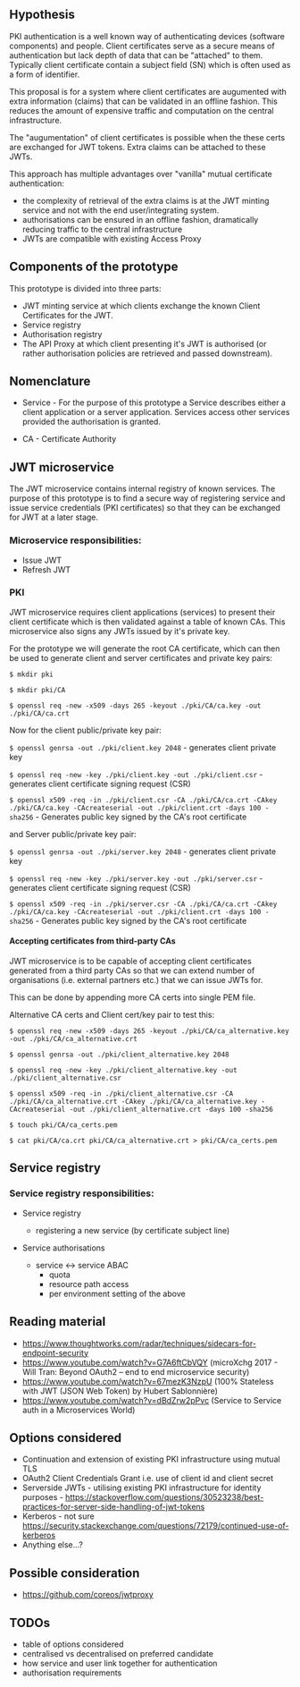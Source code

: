## Hypothesis

PKI authentication is a well known way of authenticating devices (software
components) and people. Client certificates serve as a secure means of authentication
but lack depth of data that can be "attached" to them. Typically client certificate
contain a subject field (SN) which is often used as a form of identifier.

This proposal is for a system where client certificates are augumented with extra
information (claims) that can be validated in an offline fashion. This reduces the
amount of expensive traffic and computation on the central infrastructure.

The "augumentation" of client certificates is possible when the these certs are
exchanged for JWT tokens. Extra claims can be attached to these JWTs.

This approach has multiple advantages over "vanilla" mutual certificate authentication:
- the complexity of retrieval of the extra claims is at the JWT minting service
  and not with the end user/integrating system.
- authorisations can be ensured in an offline fashion, dramatically reducing traffic
  to the central infrastructure
- JWTs are compatible with existing Access Proxy

## Components of the prototype

This prototype is divided into three parts:
- JWT minting service at which clients exchange the known Client Certificates
for the JWT.
- Service registry
- Authorisation registry
- The API Proxy at which client presenting it's JWT is authorised (or rather authorisation policies are retrieved and passed downstream).

## Nomenclature

- Service - For the purpose of this prototype a Service describes either a client application or a server application. Services access other services provided the authorisation is granted. 

- CA - Certificate Authority

## JWT microservice

The JWT microservice contains internal registry of known services.
The purpose of this prototype is to find a secure way of registering service and
issue service credentials (PKI certificates) so that they can be exchanged for
JWT at a later stage.

### Microservice responsibilities:
- Issue JWT
- Refresh JWT

### PKI 

JWT microservice requires client applications (services) to present their client certificate which is then validated against a table of known CAs. This microservice also signs any JWTs issued by it's private key. 

For the prototype we will generate the root CA certificate, which can then be used to generate client and server certificates and private key pairs:

`$ mkdir pki`

`$ mkdir pki/CA`

`$ openssl req -new -x509 -days 265 -keyout ./pki/CA/ca.key -out ./pki/CA/ca.crt`

Now for the client public/private key pair: 

`$ openssl genrsa -out ./pki/client.key 2048` - generates client private key

`$ openssl req -new -key ./pki/client.key -out ./pki/client.csr` - generates client certificate signing request (CSR)

`$ openssl x509 -req -in ./pki/client.csr -CA ./pki/CA/ca.crt -CAkey ./pki/CA/ca.key -CAcreateserial -out ./pki/client.crt -days 100 -sha256` - Generates public key signed by the CA's root certificate

and Server public/private key pair: 

`$ openssl genrsa -out ./pki/server.key 2048` - generates client private key

`$ openssl req -new -key ./pki/server.key -out ./pki/server.csr` - generates client certificate signing request (CSR)

`$ openssl x509 -req -in ./pki/server.csr -CA ./pki/CA/ca.crt -CAkey ./pki/CA/ca.key -CAcreateserial -out ./pki/client.crt -days 100 -sha256` - Generates public key signed by the CA's root certificate

#### Accepting certificates from third-party CAs

JWT microservice is to be capable of accepting client certificates generated from a third party CAs so that we can extend
number of organisations (i.e. external partners etc.) that we can issue JWTs for. 

This can be done by appending more CA certs into single PEM file. 

Alternative CA certs and Client cert/key pair to test this:

`$ openssl req -new -x509 -days 265 -keyout ./pki/CA/ca_alternative.key -out ./pki/CA/ca_alternative.crt`

`$ openssl genrsa -out ./pki/client_alternative.key 2048`

`$ openssl req -new -key ./pki/client_alternative.key -out ./pki/client_alternative.csr`

`$ openssl x509 -req -in ./pki/client_alternative.csr -CA ./pki/CA/ca_alternative.crt -CAkey ./pki/CA/ca_alternative.key -CAcreateserial -out ./pki/client_alternative.crt -days 100 -sha256` 

`$ touch pki/CA/ca_certs.pem`

`$ cat pki/CA/ca.crt pki/CA/ca_alternative.crt > pki/CA/ca_certs.pem`


## Service registry

### Service registry responsibilities:
- Service registry
  - registering a new service (by certificate subject line)
  
- Service authorisations
  - service <-> service ABAC
    - quota
    - resource path access
    - per environment setting of the above


## Reading material
- https://www.thoughtworks.com/radar/techniques/sidecars-for-endpoint-security
- https://www.youtube.com/watch?v=G7A6ftCbVQY (microXchg 2017 - Will Tran: Beyond OAuth2 – end to end microservice security)
- https://www.youtube.com/watch?v=67mezK3NzpU (100% Stateless with JWT (JSON Web Token) by Hubert Sablonnière)
- https://www.youtube.com/watch?v=dBdZrw2pPvc (Service to Service auth in a Microservices World)

## Options considered
- Continuation and extension of existing PKI infrastructure using mutual TLS
- OAuth2 Client Credentials Grant i.e. use of client id and client secret
- Serverside JWTs - utilising existing PKI infrastructure for identity purposes - https://stackoverflow.com/questions/30523238/best-practices-for-server-side-handling-of-jwt-tokens
- Kerberos - not sure https://security.stackexchange.com/questions/72179/continued-use-of-kerberos
- Anything else...?

## Possible consideration
- https://github.com/coreos/jwtproxy

## TODOs
- table of options considered
- centralised vs decentralised on preferred candidate
- how service and user link together for authentication
- authorisation requirements
